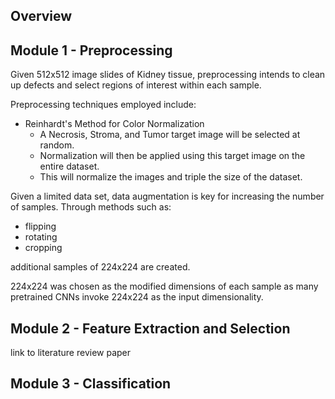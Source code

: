 ## Overview

## Module 1 - Preprocessing

Given 512x512 image slides of Kidney tissue, preprocessing intends to clean up defects and select regions of interest within each sample.

Preprocessing techniques employed include:
- Reinhardt's Method for Color Normalization
  - A Necrosis, Stroma, and Tumor target image will be selected at random.
  - Normalization will then be applied using this target image on the entire dataset.
  - This will normalize the images and triple the size of the dataset.

Given a limited data set, data augmentation is key for increasing the number of samples. Through methods such as:
- flipping
- rotating
- cropping

additional samples of 224x224 are created.

224x224 was chosen as the modified dimensions of each sample as many pretrained CNNs invoke 224x224 as the input dimensionality.

## Module 2 - Feature Extraction and Selection

link to literature review paper

## Module 3 - Classification
